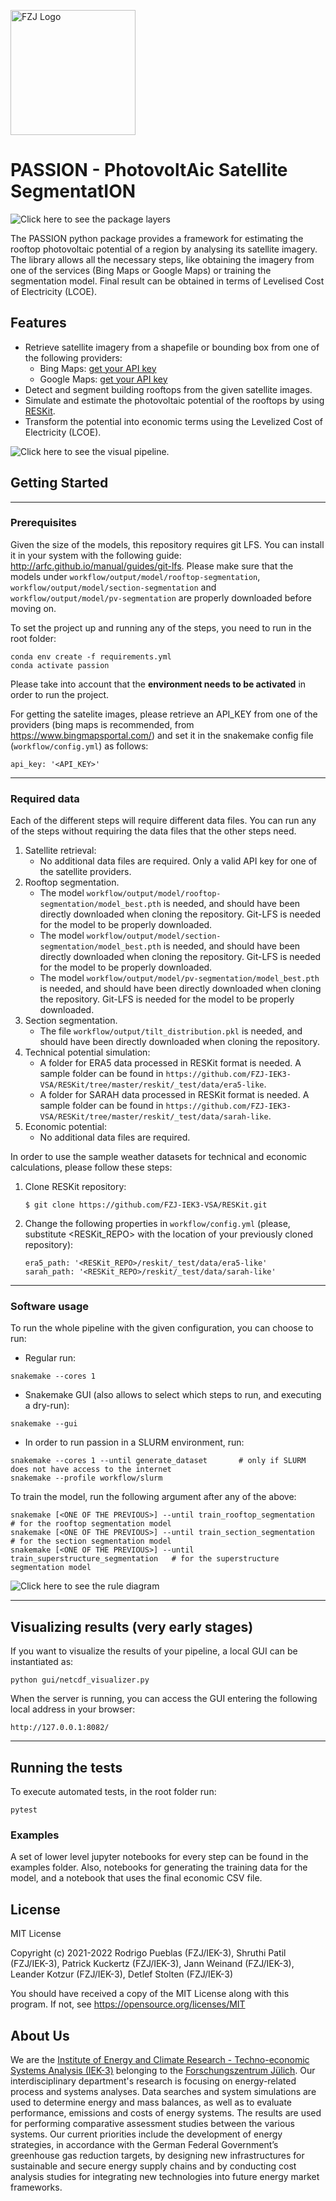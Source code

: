 <a href="https://www.fz-juelich.de/en/iek/iek-3"><img src="https://www.fz-juelich.de/static/media/Logo.2ceb35fc.svg" alt="FZJ Logo" width="200px"></a>

# PASSION - PhotovoltAic Satellite SegmentatION

![Click here to see the package layers](https://jugit.fz-juelich.de/iek-3/groups/data-and-model-integration/patil/pueblas/passion/-/blob/master/assets/layers.png)

The PASSION python package provides a framework for estimating the rooftop photovoltaic potential of a region by analysing its satellite imagery. The library allows all the necessary steps, like obtaining the
imagery from one of the services (Bing Maps or Google Maps) or training the segmentation model.
Final result can be obtained in terms of Levelised Cost of Electricity (LCOE).

## Features
* Retrieve satellite imagery from a shapefile or bounding box from one of the following providers:
  * Bing Maps: [get your API key](https://www.bingmapsportal.com/)
  * Google Maps: [get your API key](https://developers.google.com/maps)
* Detect and segment building rooftops from the given satellite images.
* Simulate and estimate the photovoltaic potential of the rooftops by using [RESKit](https://github.com/FZJ-IEK3-VSA/RESKit).
* Transform the potential into economic terms using the Levelized Cost of Electricity (LCOE).

![Click here to see the visual pipeline.](https://jugit.fz-juelich.de/iek-3/groups/data-and-model-integration/patil/pueblas/passion/-/blob/master/assets/full_process.gif)

## Getting Started

---

### Prerequisites

Given the size of the models, this repository requires git LFS. You can install it in your system with the following guide:
http://arfc.github.io/manual/guides/git-lfs. Please make sure that the models under `workflow/output/model/rooftop-segmentation`, `workflow/output/model/section-segmentation` and `workflow/output/model/pv-segmentation` are properly downloaded before moving on.

To set the project up and running any of the steps, you need to run in the root folder:

```
conda env create -f requirements.yml
conda activate passion
```

Please take into account that the **environment needs to be activated** in order to run the project.

For getting the satelite images, please retrieve an API_KEY from one of the providers (bing maps is recommended, from https://www.bingmapsportal.com/) and set it in the snakemake config file (`workflow/config.yml`) as follows:
```
api_key: '<API_KEY>'
```

---

### Required data

Each of the different steps will require different data files. You can run any of the steps without requiring the data files that the other steps need.

1. Satellite retrieval:
   * No additional data files are required. Only a valid API key for one of the satellite providers.
2. Rooftop segmentation.
   * The model `workflow/output/model/rooftop-segmentation/model_best.pth` is needed, and should have been directly downloaded when cloning the repository. Git-LFS is needed for the model to be properly downloaded.
   * The model `workflow/output/model/section-segmentation/model_best.pth` is needed, and should have been directly downloaded when cloning the repository. Git-LFS is needed for the model to be properly downloaded.
   * The model `workflow/output/model/pv-segmentation/model_best.pth` is needed, and should have been directly downloaded when cloning the repository. Git-LFS is needed for the model to be properly downloaded.
3. Section segmentation.
   * The file `workflow/output/tilt_distribution.pkl` is needed, and should have been directly downloaded when cloning the repository.
4. Technical potential simulation:
   * A folder for ERA5 data processed in RESKit format is needed. A sample folder can be found in `https://github.com/FZJ-IEK3-VSA/RESKit/tree/master/reskit/_test/data/era5-like`.
   * A folder for SARAH data processed in RESKit format is needed. A sample folder can be found in `https://github.com/FZJ-IEK3-VSA/RESKit/tree/master/reskit/_test/data/sarah-like`.
5. Economic potential:
   * No additional data files are required.


In order to use the sample weather datasets for technical and economic calculations, please follow these steps:
1. Clone RESKit repository:
   ```
   $ git clone https://github.com/FZJ-IEK3-VSA/RESKit.git
   ```
2. Change the following properties in `workflow/config.yml` (please, substitute <RESKit_REPO> with the location of your previously cloned repository):
   ```
   era5_path: '<RESKit_REPO>/reskit/_test/data/era5-like' 
   sarah_path: '<RESKit_REPO>/reskit/_test/data/sarah-like' 
   ```

---

### Software usage

To run the whole pipeline with the given configuration, you can choose to run:

* Regular run:

```
snakemake --cores 1
```

* Snakemake GUI (also allows to select which steps to run, and executing a dry-run):

```
snakemake --gui
```

* In order to run passion in a SLURM environment, run:

```
snakemake --cores 1 --until generate_dataset       # only if SLURM does not have access to the internet
snakemake --profile workflow/slurm
```

To train the model, run the following argument after any of the above:
```
snakemake [<ONE OF THE PREVIOUS>] --until train_rooftop_segmentation   # for the rooftop segmentation model
snakemake [<ONE OF THE PREVIOUS>] --until train_section_segmentation   # for the section segmentation model
snakemake [<ONE OF THE PREVIOUS>] --until train_superstructure_segmentation   # for the superstructure segmentation model
```

![Click here to see the rule diagram](https://jugit.fz-juelich.de/iek-3/groups/data-and-model-integration/patil/pueblas/passion/-/blob/master/assets/rules.png)

---

## Visualizing results (very early stages)

If you want to visualize the results of your pipeline, a local GUI can be instantiated as:

`
python gui/netcdf_visualizer.py
`

When the server is running, you can access the GUI entering the following local address in your browser:

`
http://127.0.0.1:8082/
`


---

## Running the tests

To execute automated tests, in the root folder run:

```
pytest
```

### Examples

A set of lower level jupyter notebooks for every step can be found in the examples folder. Also, notebooks for generating the training data for the model, and a notebook that uses the final economic CSV file.

## License

MIT License

Copyright (c) 2021-2022 Rodrigo Pueblas (FZJ/IEK-3), Shruthi Patil (FZJ/IEK-3), Patrick Kuckertz (FZJ/IEK-3), Jann Weinand (FZJ/IEK-3), Leander Kotzur (FZJ/IEK-3), Detlef Stolten (FZJ/IEK-3)

You should have received a copy of the MIT License along with this program.
If not, see https://opensource.org/licenses/MIT

## About Us

We are the [Institute of Energy and Climate Research - Techno-economic Systems Analysis (IEK-3)](https://www.fz-juelich.de/en/iek/iek-3) belonging to the [Forschungszentrum Jülich](https://www.fz-juelich.de/en). Our interdisciplinary department's research is focusing on energy-related process and systems analyses. Data searches and system simulations are used to determine energy and mass balances, as well as to evaluate performance, emissions and costs of energy systems. The results are used for performing comparative assessment studies between the various systems. Our current priorities include the development of energy strategies, in accordance with the German Federal Government’s greenhouse gas reduction targets, by designing new infrastructures for sustainable and secure energy supply chains and by conducting cost analysis studies for integrating new technologies into future energy market frameworks.
